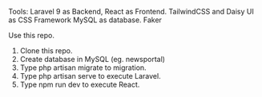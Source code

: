 Tools:
Laravel 9 as Backend, React as Frontend. 
TailwindCSS and Daisy UI as CSS Framework
MySQL as database.
Faker

Use this repo.
1. Clone this repo.
2. Create database in MySQL (eg. newsportal)
3. Type php artisan migrate to migration.
4. Type php artisan serve to execute Laravel.
5. Type npm run dev to execute React.
